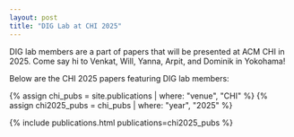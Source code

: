 ```yaml
---
layout: post
title: "DIG Lab at CHI 2025"
---
```


DIG lab members are a part of papers that will be presented at ACM CHI in 2025. Come say hi to Venkat, Will, Yanna, Arpit, and Dominik in Yokohama!

Below are the CHI 2025 papers featuring DIG lab members:

{% assign chi_pubs = site.publications | where: "venue", "CHI" %}
{% assign chi2025_pubs = chi_pubs | where: "year", "2025" %}

{% include publications.html publications=chi2025_pubs %}
